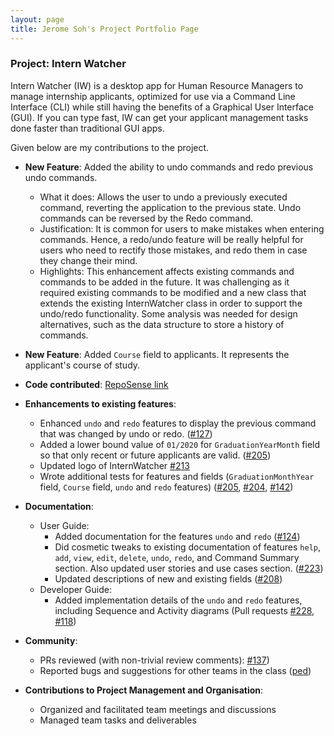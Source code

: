 ```yaml
---
layout: page
title: Jerome Soh's Project Portfolio Page
---
```


### Project: Intern Watcher

Intern Watcher (IW) is a desktop app for Human Resource Managers to manage internship applicants, optimized for use via a Command Line Interface (CLI) while still having the benefits of a Graphical User Interface (GUI). If you can type fast, IW can get your applicant management tasks done faster than traditional GUI apps.

Given below are my contributions to the project.

* **New Feature**: Added the ability to undo commands and redo previous undo commands.
  * What it does: Allows the user to undo a previously executed command, reverting the application to the previous state. Undo commands can be reversed by the Redo command.
  * Justification: It is common for users to make mistakes when entering commands. Hence, a redo/undo feature will be really helpful for users who need to rectify those mistakes, and redo them in case they change their mind.
  * Highlights: This enhancement affects existing commands and commands to be added in the future. It was challenging as it required existing commands to be modified and a new class that extends the existing InternWatcher class in order to support the undo/redo functionality. Some analysis was needed for design alternatives, such as the data structure to store a history of commands.

* **New Feature**: Added `Course` field to applicants. It represents the applicant's course of study.

* **Code contributed**: [RepoSense link](https://nus-cs2103-ay2122s1.github.io/tp-dashboard/?search=&sort=groupTitle&sortWithin=title&timeframe=commit&mergegroup=&groupSelect=groupByRepos&breakdown=true&checkedFileTypes=docs~functional-code~test-code~other&since=2021-09-17&tabOpen=true&tabType=authorship&zFR=false&tabAuthor=Jeromesyl&tabRepo=AY2122S1-CS2103T-F12-2%2Ftp%5Bmaster%5D&authorshipIsMergeGroup=false&authorshipFileTypes=docs~functional-code~test-code&authorshipIsBinaryFileTypeChecked=false)

* **Enhancements to existing features**:
  * Enhanced `undo` and `redo` features to display the previous command that was changed by undo or redo. ([\#127](https://github.com/AY2122S1-CS2103T-F12-2/tp/pull/127))
  * Added a lower bound value of `01/2020` for `GraduationYearMonth` field so that only recent or future applicants are valid. ([\#205](https://github.com/AY2122S1-CS2103T-F12-2/tp/pull/205))
  * Updated logo of InternWatcher [\#213](https://github.com/AY2122S1-CS2103T-F12-2/tp/pull/213)
  * Wrote additional tests for features and fields (`GraduationMonthYear` field, `Course` field, `undo` and `redo` features) ([\#205](https://github.com/AY2122S1-CS2103T-F12-2/tp/pull/205), [\#204](https://github.com/AY2122S1-CS2103T-F12-2/tp/pull/204), [\#142](https://github.com/AY2122S1-CS2103T-F12-2/tp/pull/142))

* **Documentation**:
  * User Guide:
    * Added documentation for the features `undo` and `redo` ([\#124](https://github.com/AY2122S1-CS2103T-F12-2/tp/pull/124))
    * Did cosmetic tweaks to existing documentation of features `help`, `add`, `view`, `edit`, `delete`, `undo`, `redo`, and Command Summary section. Also updated user stories and use cases section. ([\#223](https://github.com/AY2122S1-CS2103T-F12-2/tp/pull/223/files))
    * Updated descriptions of new and existing fields ([\#208](https://github.com/AY2122S1-CS2103T-F12-2/tp/pull/208))
  * Developer Guide:
    * Added implementation details of the `undo` and `redo` features, including Sequence and Activity diagrams (Pull requests [\#228](https://github.com/AY2122S1-CS2103T-F12-2/tp/pull/228), [\#118](https://github.com/AY2122S1-CS2103T-F12-2/tp/pull/118))

* **Community**:
  * PRs reviewed (with non-trivial review comments): [\#137](https://github.com/AY2122S1-CS2103T-F12-2/tp/pull/137))
  * Reported bugs and suggestions for other teams in the class ([ped](https://github.com/Jeromesyl/ped/issues))

* **Contributions to Project Management and Organisation**:
  * Organized and facilitated team meetings and discussions
  * Managed team tasks and deliverables

